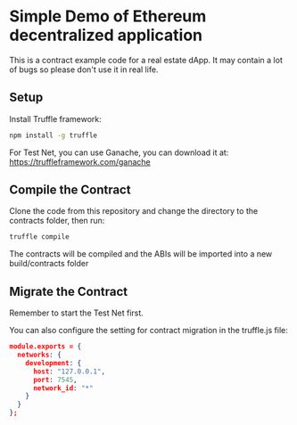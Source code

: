 # Simple Demo of Ethereum decentralized application

This is a contract example code for a real estate dApp. It may contain a lot of bugs so please don't use it in real life.

## Setup

Install Truffle framework:

```bash
npm install -g truffle 
```

For Test Net, you can use Ganache, you can download it at: https://truffleframework.com/ganache

## Compile the Contract

Clone the code from this repository and change the directory to the contracts folder, then run:

```bash
truffle compile
```

The contracts will be compiled and the ABIs will be imported into a new  build/contracts folder

## Migrate the Contract

Remember to start the Test Net first.

You can also configure the setting for contract migration in the truffle.js file:

```json
module.exports = {
  networks: {
    development: {
      host: "127.0.0.1",
      port: 7545,
      network_id: "*"
    }
  }
};
```